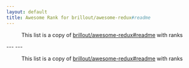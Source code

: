```yaml
---
layout: default
title: Awesome Rank for brillout/awesome-redux#readme
---
```


<p align="center">
	This list is a copy of <a href="https://github.com/brillout/awesome-redux#readme">brillout/awesome-redux#readme</a> with ranks
</p>
---
---
<p align="center">
	This list is a copy of <a href="https://github.com/brillout/awesome-redux#readme">brillout/awesome-redux#readme</a> with ranks
</p>
